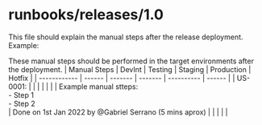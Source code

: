 # runbooks/releases/1.0

This file should explain the manual steps after the release deployment. Example:

These manual steps should be performed in the target environments after the deployment.
| Manual Steps | DevInt | Testing | Staging | Production | Hotfix |
| ------------ | ------ | ------- | ------- | ---------- | ------ |
| US-0001: | | | | | |
| Example manual stteps: <br> - Step 1 <br> - Step 2 <br> | Done on 1st Jan 2022 by @Gabriel Serrano (5 mins aprox) | | | | |
